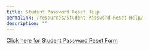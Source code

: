 ```yaml
---
title: Student Password Reset Help
permalink: /resources/Student-Password-Reset-Help/
description: ""
---
```

[Click here for Student Password Reset Form](https://form.gov.sg/5cdcfea6cac839001734c5a9)